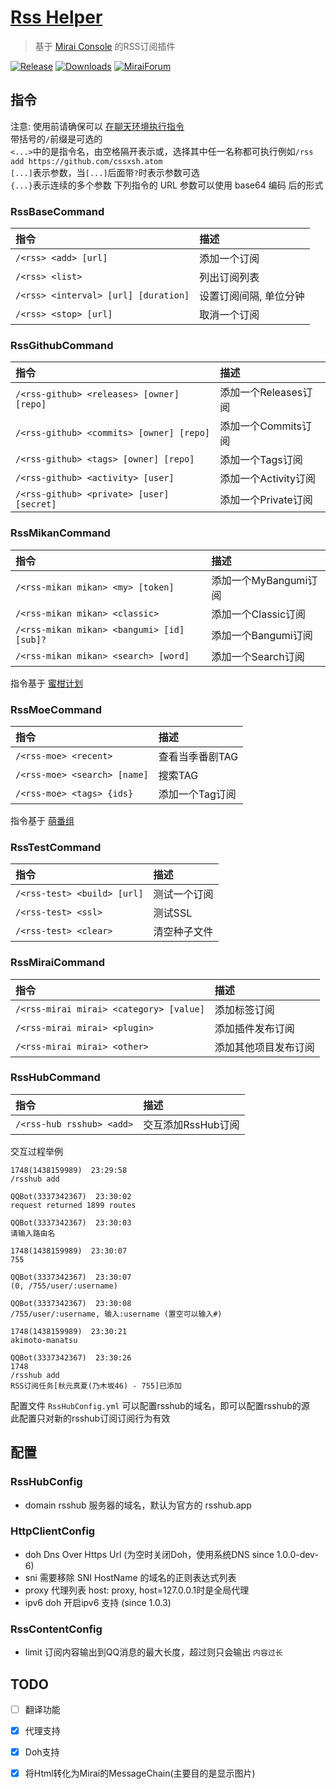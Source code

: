 # [Rss Helper](https://github.com/gnuf0rce/rss-helper)

> 基于 [Mirai Console](https://github.com/mamoe/mirai-console) 的RSS订阅插件

[![Release](https://img.shields.io/github/v/release/gnuf0rce/rss-helper)](https://github.com/gnuf0rce/rss-helper/releases)
[![Downloads](https://img.shields.io/github/downloads/gnuf0rce/rss-helper/total)](https://shields.io/category/downloads)
[![MiraiForum](https://img.shields.io/badge/post-on%20MiraiForum-yellow)](https://mirai.mamoe.net/topic/334)

## 指令

注意: 使用前请确保可以 [在聊天环境执行指令](https://github.com/project-mirai/chat-command)  
带括号的`/`前缀是可选的  
`<...>`中的是指令名，由空格隔开表示或，选择其中任一名称都可执行例如`/rss add https://github.com/cssxsh.atom`  
`[...]`表示参数，当`[...]`后面带`?`时表示参数可选  
`{...}`表示连续的多个参数 下列指令的 URL 参数可以使用 base64 编码 后的形式

### RssBaseCommand

| 指令                                 | 描述                   |
|:-------------------------------------|:-----------------------|
| `/<rss> <add> [url]`                 | 添加一个订阅           |
| `/<rss> <list>`                      | 列出订阅列表           |
| `/<rss> <interval> [url] [duration]` | 设置订阅间隔, 单位分钟 |
| `/<rss> <stop> [url]`                | 取消一个订阅           |

### RssGithubCommand

| 指令                                      | 描述                 |
|:------------------------------------------|:---------------------|
| `/<rss-github> <releases> [owner] [repo]` | 添加一个Releases订阅 |
| `/<rss-github> <commits> [owner] [repo]`  | 添加一个Commits订阅  |
| `/<rss-github> <tags> [owner] [repo]`     | 添加一个Tags订阅     |
| `/<rss-github> <activity> [user]`         | 添加一个Activity订阅 |
| `/<rss-github> <private> [user] [secret]` | 添加一个Private订阅  |

### RssMikanCommand

| 指令                                       | 描述                  |
|:-------------------------------------------|:----------------------|
| `/<rss-mikan mikan> <my> [token]`          | 添加一个MyBangumi订阅 |
| `/<rss-mikan mikan> <classic>`             | 添加一个Classic订阅   |
| `/<rss-mikan mikan> <bangumi> [id] [sub]?` | 添加一个Bangumi订阅   |
| `/<rss-mikan mikan> <search> [word]`       | 添加一个Search订阅    |

指令基于 [蜜柑计划](https://mikanani.me/)

### RssMoeCommand

| 指令                         | 描述            |
|:-----------------------------|:----------------|
| `/<rss-moe> <recent>`        | 查看当季番剧TAG |
| `/<rss-moe> <search> [name]` | 搜索TAG         |
| `/<rss-moe> <tags> {ids}`    | 添加一个Tag订阅 |

指令基于 [萌番组](https://bangumi.moe/)

### RssTestCommand

| 指令                        | 描述         |
|:----------------------------|:-------------|
| `/<rss-test> <build> [url]` | 测试一个订阅 |
| `/<rss-test> <ssl>`         | 测试SSL      |
| `/<rss-test> <clear>`       | 清空种子文件 |

### RssMiraiCommand

| 指令                                    | 描述                 |
|:----------------------------------------|:---------------------|
| `/<rss-mirai mirai> <category> [value]` | 添加标签订阅         |
| `/<rss-mirai mirai> <plugin>`           | 添加插件发布订阅     |
| `/<rss-mirai mirai> <other>`            | 添加其他项目发布订阅 |

### RssHubCommand

| 指令                      | 描述               |
|:--------------------------|:-------------------|
| `/<rss-hub rsshub> <add>` | 交互添加RssHub订阅 |

交互过程举例

```
1748(1438159989)  23:29:58
/rsshub add

QQBot(3337342367)  23:30:02
request returned 1899 routes

QQBot(3337342367)  23:30:03
请输入路由名

1748(1438159989)  23:30:07
755

QQBot(3337342367)  23:30:07
(0, /755/user/:username)

QQBot(3337342367)  23:30:08
/755/user/:username, 输入:username (置空可以输入#)

1748(1438159989)  23:30:21
akimoto-manatsu

QQBot(3337342367)  23:30:26
1748  
/rsshub add
RSS订阅任务[秋元真夏(乃木坂46) - 755]已添加
```

配置文件 `RssHubConfig.yml` 可以配置rsshub的域名，即可以配置rsshub的源  
此配置只对新的rsshub订阅订阅行为有效

## 配置

### RssHubConfig

* domain rsshub 服务器的域名，默认为官方的 rsshub.app

### HttpClientConfig

* doh Dns Over Https Url (为空时关闭Doh，使用系统DNS since 1.0.0-dev-6)
* sni 需要移除 SNI HostName 的域名的正则表达式列表
* proxy 代理列表 host: proxy, host=127.0.0.1时是全局代理
* ipv6 doh 开启ipv6 支持 (since 1.0.3)

### RssContentConfig

* limit 订阅内容输出到QQ消息的最大长度，超过则只会输出 `内容过长`

## TODO

- [ ] 翻译功能
- [x] 代理支持
- [x] Doh支持
- [x] 将Html转化为Mirai的MessageChain(主要目的是显示图片)
  
